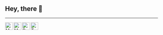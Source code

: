 ## Hey, there 🐸

---

[<img align="left" alt="Mail me" width="25px" src="https://cdn.simpleicons.org/protonmail/black/white" />](mailto:adrian.makridenko@proton.me)
[<img align="left" alt="My telegram" width="25px" src="https://cdn.simpleicons.org/telegram/back/white" />](https://t.me/adrian_makridenko)
[<img align="left" alt="Pypi" width="25px" src="https://cdn.simpleicons.org/python/black/white" />](https://pypi.org/user/lyaguxa/)
[<img align="left" alt="Twitter" width="25px" src="https://cdn.simpleicons.org/x/black/white" />](https://x.com/ya_lyaguxa)
